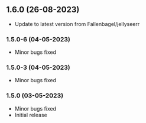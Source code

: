 
## 1.6.0 (26-08-2023)
- Update to latest version from Fallenbagel/jellyseerr

### 1.5.0-6 (04-05-2023)
- Minor bugs fixed

### 1.5.0-3 (04-05-2023)
- Minor bugs fixed

### 1.5.0 (03-05-2023)

- Minor bugs fixed
- Initial release
